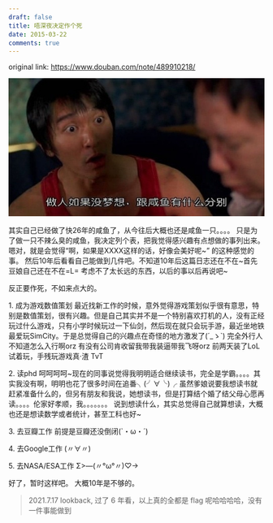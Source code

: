 ```yaml
---
draft: false
title: 唔深夜决定作个死
date: 2015-03-22
comments: true
---
```


original link: https://www.douban.com/note/489910218/

![](../../assets/images/p25654912.jpg)



其实自己已经做了快26年的咸鱼了，从今往后大概也还是咸鱼一只。。。。
只是为了做一只不辣么臭的咸鱼，我决定列个表，把我觉得感兴趣有点想做的事列出来。嗯对，就是会觉得“啊，如果是XXXX这样的话，好像会美好呢~” 的这种感觉的事。
然后10年后看看自己能做到几件吧。不知道10年后这篇日志还在不在~首先豆娘自己还在不在=L=
考虑不了太长远的东西，以后的事以后再说吧~

反正要作死，不如来点大的。

1\. 成为游戏数值策划
最近找新工作的时候，意外觉得游戏策划似乎很有意思，特别是数值策划，很有兴趣。但是自己其实并不是一个特别喜欢打机的人，没有正经玩过什么游戏，只有小学时候玩过一下仙剑，然后现在就只会玩手游，最近坐地铁最爱玩SimCity。于是总觉得自己的兴趣点在奇怪的地方激发了(´\_ゝ\`) 完全外行人不知道怎么入行啊orz 有没有公司肯收留我带我装逼带我飞呀orz
前两天装了LoL试着玩，手残玩游戏真·渣 TvT

2\. 读phd
呵呵呵呵~现在的同事说觉得我明明适合继续读书，完全是学霸。。。。其实我没有啊，明明也花了很多时间在追番╮(╯∀╰)╭ 虽然爹娘说要我想读书就赶紧准备什么的，但另有朋友和我说，她想读书，但是打算结个婚了结父母心愿再读。。。。伦家好孝顺，我。。。。。。。
说到想读什么，其实总觉得自己就算想读，大概也还是想读数学或者统计，甚至工科也好~

3\. 去豆瓣工作
前提是豆瓣还没倒闭(\`・ω・´)

4\. 去Google工作
(〃∀〃)

5\. 去NASA/ESA工作
Σ>―(〃°ω°〃)♡→


好了，暂时这样吧。
大概10年是不够的。

> 2021.7.17 lookback, 过了 6 年看，以上真的全都是 flag 呢哈哈哈哈，没有一件事能做到
